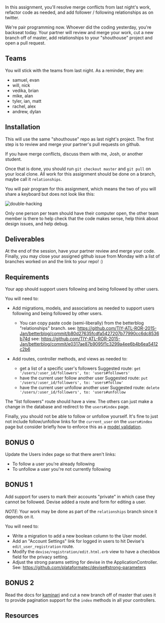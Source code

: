 In this assignment, you'll resolve merge conflicts
from last night's work, refactor code as needed,
and add follower / following relationships as on twitter.

We're pair programming now. Whoever did the coding yesterday,
you're backseat today. Your partner will review and merge your
work, cut a new branch off of master, add relationships
to your "shouthouse" project and open a pull request.

## Teams

You will stick with the teams from last night.
As a reminder, they are:

* samuel, evan
* will, nick
* vedika, brian
* mike, alan
* tyler, ian, matt
* rachel, alex
* andrew, dylan

## Installation

This will use the same "shouthouse" repo as last
night's project. The first step is to review and
merge your partner's pull requests on github.

If you have merge conflicts, discuss them with me,
Josh, or another student.

Once that is done, you should run `git checkout master`
and `git pull` on your local clone. All work for this
assignment should be done on a branch, maybe call it `relationships`.

You will pair program for this assignment, which
means the two of you will share a keyboard but
does not look like this:

![double-hacking](http://i.kinja-img.com/gawker-media/image/upload/s--FG3fHddU--/c_fit,fl_progressive,q_80,w_636/19g2zgshh3l60gif.gif)

Only one person per team should have their computer
open, the other team member is there to help check
that the code makes sense, help think about design
issues, and help debug.

## Deliverables

At the end of the session, have your partner review and
merge your code. Finally, you may close your assigned
github issue from Monday with a list of branches worked
on and the link to your repo! :)

## Requirements

Your app should support users following and being followed
by other users.

You will need to:

* Add migrations, models, and associations as needed to
  support users following and being followed by other users.
  * You can copy paste code (semi-liberally) from the betterblog "relationships" branch.
    see: https://github.com/TIY-ATL-ROR-2015-Jan/betterblog/commit/b80d27635fcdfa5427207b77990cc6dc8536b74d
    see: https://github.com/TIY-ATL-ROR-2015-Jan/betterblog/commit/e0317ae87b9095f1c3299a4ee6b4b6ea5412c2b6

* Add routes, controller methods, and views as needed to:
  * get a list of a specific user's followers
    Suggested route: `get '/users/:user_id/followers', to: 'users#followers'`
  * have the current user follow another user
    Suggested route: `put '/users/:user_id/followers', to: 'users#follow'`
  * have the current user unfollow another user
    Suggested route: `delete '/users/:user_id/followers', to: 'users#unfollow`

The "list followers" route should have a view.
The others can just make a change in the database and
redirect to the `users#index` page.

Finally, you should not be able to follow or unfollow yourself.
It's fine to just not include follow/unfollow links for the
`current_user` on the `users#index` page but consider briefly
how to enforce this as a [model validation][validations].

[validations]: http://guides.rubyonrails.org/active_record_validations.html

## BONUS 0

Update the Users index page so that there aren't links:

* To follow a user you're already following
* To unfollow a user you're not currently following

## BONUS 1

Add support for users to mark their accounts "private"
in which case they cannot be followed. Devise added a
route and form for editing a user.

*NOTE*: Your work may be done as part of the `relationships`
branch since it depends on it.

You will need to:

* Write a migration to add a new boolean column to the User model.
* Add an "Account Settings" link for logged in users to hit Devise's `edit_user_registration` route.
* Modify the `devise/registration/edit.html.erb` view to have a
  checkbox field for the privacy setting.
* Adjust the strong params setting for devise in the ApplicationController.
  See: https://github.com/plataformatec/devise#strong-parameters

## BONUS 2

Read the docs for [kaminari][kaminari] and cut a new branch
off of master that uses it to provide pagination support for
the `index` methods in all your controllers.

[kaminari]: https://github.com/amatsuda/kaminari

## Resources

[ActiveRecord Associations Basics]: http://guides.rubyonrails.org/association_basics.html
